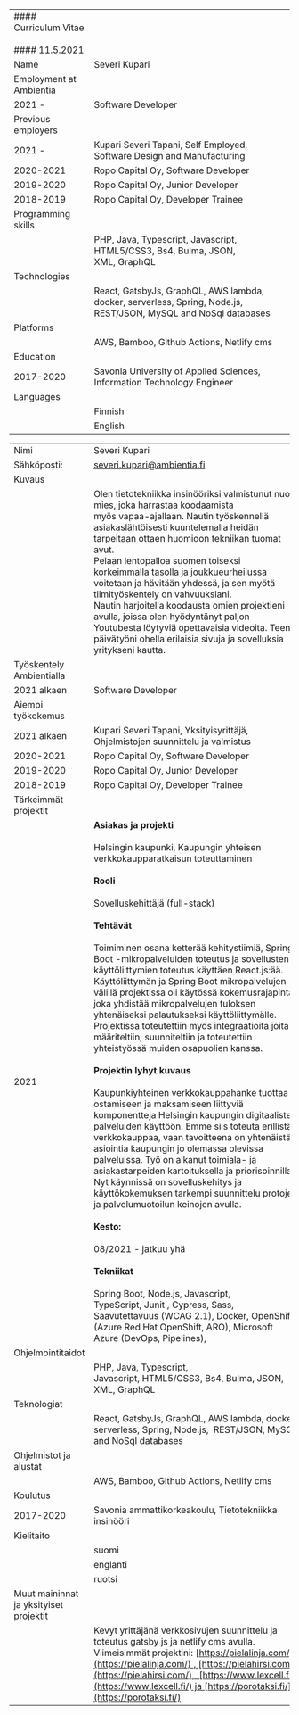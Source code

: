   

|     |     |
| --- | --- |  
| #### Curriculum Vitae<br><br>#### 11.5.2021 |     |
| Name | Severi Kupari |
| Employment at Ambientia |     |
| 2021 - | Software Developer |
| Previous employers |     |
| 2021 - | Kupari Severi Tapani, Self Employed, Software Design and Manufacturing |
| 2020-2021 | Ropo Capital Oy, Software Developer |
| 2019-2020 | Ropo Capital Oy, Junior Developer |
| 2018-2019 | Ropo Capital Oy, Developer Trainee |
| Programming skills |     |
|     | PHP, Java, Typescript, Javascript,  HTML5/CSS3, Bs4, Bulma, JSON, XML, GraphQL |
| Technologies |     |
|     | React, GatsbyJs, GraphQL, AWS lambda, docker, serverless, Spring, Node.js,  REST/JSON, MySQL and NoSql databases |
| Platforms |     |
|     | AWS, Bamboo, Github Actions, Netlify cms |
| Education |     |
| 2017-2020 | Savonia University of Applied Sciences, Information Technology Engineer |
| Languages |     |
|     | Finnish |
|     | English |

|     |     |
| --- | --- | 
| Nimi | Severi Kupari |
| Sähköposti: | severi.kupari@ambientia.fi |
| Kuvaus |     |
|     | Olen tietotekniikka insinööriksi valmistunut nuori mies, joka harrastaa koodaamista  <br>myös vapaa-ajallaan. Nautin työskennellä asiakaslähtöisesti kuuntelemalla heidän tarpeitaan ottaen huomioon tekniikan tuomat avut.   <br>Pelaan lentopalloa suomen toiseksi korkeimmalla tasolla ja joukkueurheilussa  <br>voitetaan ja hävitään yhdessä, ja sen myötä tiimityöskentely on vahvuuksiani.  <br>Nautin harjoitella koodausta omien projektieni avulla, joissa olen hyödyntänyt paljon  <br>Youtubesta löytyviä opettavaisia videoita. Teen päivätyöni ohella erilaisia sivuja ja sovelluksia yritykseni kautta. |
| Työskentely Ambientialla  |     |
| 2021 alkaen | Software Developer |
| Aiempi työkokemus |     |
| 2021 alkaen | Kupari Severi Tapani, Yksityisyrittäjä, Ohjelmistojen suunnittelu ja valmistus |
| 2020-2021 | Ropo Capital Oy, Software Developer |
| 2019-2020 | Ropo Capital Oy, Junior Developer |
| 2018-2019 | Ropo Capital Oy, Developer Trainee |
| Tärkeimmät projektit |     |
| 2021 | **Asiakas ja projekti**<br><br>Helsingin kaupunki, Kaupungin yhteisen verkkokaupparatkaisun toteuttaminen<br><br>**Rooli**<br><br>Sovelluskehittäjä (full-stack)<br><br>**Tehtävät**<br><br>Toimiminen osana ketterää kehitystiimiä, Spring Boot -mikropalveluiden toteutus ja sovellusten käyttöliittymien toteutus käyttäen React.js:ää. Käyttöliittymän ja Spring Boot mikropalvelujen välillä projektissa oli käytössä kokemusrajapinta joka yhdistää mikropalvelujen tuloksen yhtenäiseksi palautukseksi käyttöliittymälle. Projektissa toteutettiin myös integraatioita joita määriteltiin, suunniteltiin ja toteutettiin yhteistyössä muiden osapuolien kanssa. <br><br>**Projektin lyhyt kuvaus**<br><br>Kaupunkiyhteinen verkkokauppahanke tuottaa ostamiseen ja maksamiseen liittyviä komponentteja Helsingin kaupungin digitaalisten palveluiden käyttöön. Emme siis toteuta erillistä verkkokauppaa, vaan tavoitteena on yhtenäistää asiointia kaupungin jo olemassa olevissa palveluissa. Työ on alkanut toimiala- ja asiakastarpeiden kartoituksella ja priorisoinnilla. Nyt käynnissä on sovelluskehitys ja käyttökokemuksen tarkempi suunnittelu protojen ja palvelumuotoilun keinojen avulla.<br><br>**Kesto:**<br><br>08/2021 - jatkuu yhä<br><br>**Tekniikat**<br><br>Spring Boot, Node.js, Javascript, TypeScript, Junit , Cypress, Sass, Saavutettavuus (WCAG 2.1), Docker, OpenShift (Azure Red Hat OpenShift, ARO), Microsoft Azure (DevOps, Pipelines), |
| Ohjelmointitaidot |     |
|     | PHP, Java, Typescript, Javascript, HTML5/CSS3, Bs4, Bulma, JSON, XML, GraphQL |
| Teknologiat |     |
|     | React, GatsbyJs, GraphQL, AWS lambda, docker, serverless, Spring, Node.js,  REST/JSON, MySQL and NoSql databases |
| Ohjelmistot ja alustat |     |
|     | AWS, Bamboo, Github Actions, Netlify cms |
| Koulutus |     |
| 2017-2020 | Savonia ammattikorkeakoulu, Tietotekniikka insinööri |
| Kielitaito |     |
|     | suomi |
|     | englanti |
|     | ruotsi |
| Muut maininnat ja yksityiset projektit |     |
|     | Kevyt yrittäjänä verkkosivujen suunnittelu ja toteutus gatsby js ja netlify cms avulla. Viimeisimmät projektini: [https://pielalinja.com/](https://pielalinja.com/) , [https://pielahirsi.com/](https://pielahirsi.com/),  [https://www.lexcell.fi/](https://www.lexcell.fi/) ja [https://porotaksi.fi/](https://porotaksi.fi/) |
